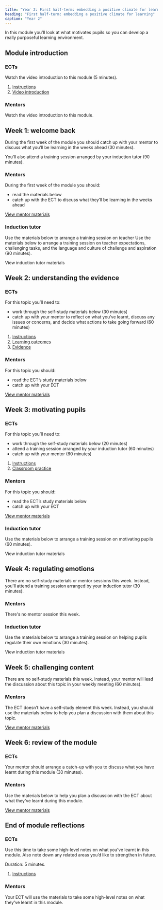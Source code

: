 ```yaml
---
title: "Year 2: First half-term: embedding a positive climate for learning"
heading: "First half-term: embedding a positive climate for learning"
caption: "Year 2"
---
```


In this module you’ll look at what motivates pupils so you can develop a really purposeful learning environment.

## Module introduction

### ECTs

Watch the video introduction to this module (5 minutes).

1. [Instructions](/education-development-trust/year-2-embedding-a-positive-climate-for-learning/intro-ect-instructions)
2. [Video introduction](/education-development-trust/year-2-embedding-a-positive-climate-for-learning/intro-ect-video-introduction)

### Mentors

Watch the video introduction to this module.

## Week 1: welcome back

During the first week of the module you should catch up with your mentor to discuss what you’ll be learning in the weeks ahead (30 minutes).

You'll also attend a training session arranged by your induction tutor (90 minutes).

### Mentors

During the first week of the module you should:

- read the materials below
- catch up with the ECT to discuss what they’ll be learning in the weeks ahead

[View mentor materials](/education-development-trust/year-2-embedding-a-positive-climate-for-learning/autumn-week-1-mentor-materials)

### Induction tutor

Use the materials below to arrange a training session on teacher Use the materials below to arrange a training session on teacher expectations, challenging tasks, and the language and culture of challenge and aspiration (90 minutes).

View induction tutor materials

## Week 2: understanding the evidence

### ECTs

For this topic you’ll need to:

- work through the self-study materials below (30 minutes)
- catch up with your mentor to reflect on what you’ve learnt, discuss any issues or concerns, and decide what actions to take going forward (60 minutes)

1. [Instructions](/education-development-trust/year-2-embedding-a-positive-climate-for-learning/autumn-week-2-ect-instructions)
2. [Learning outcomes](/education-development-trust/year-2-embedding-a-positive-climate-for-learning/autumn-week-2-ect-learning-outcomes)
3. [Evidence](/education-development-trust/year-2-embedding-a-positive-climate-for-learning/autumn-week-2-ect-evidence)

### Mentors

For this topic you should:

- read the ECT’s study materials below
- catch up with your ECT

[View mentor materials](/education-development-trust/year-2-embedding-a-positive-climate-for-learning/autumn-week-2-mentor-materials)

## Week 3: motivating pupils

### ECTs

For this topic you’ll need to:

- work through the self-study materials below (20 minutes)
- attend a training session arranged by your induction tutor (60 minutes)
- catch up with your mentor (60 minutes)

1. [Instructions](/education-development-trust/year-2-embedding-a-positive-climate-for-learning/autumn-week-3-ect-instructions)
2. [Classroom practice](/education-development-trust/year-2-embedding-a-positive-climate-for-learning/autumn-week-3-ect-classroom-practice)

### Mentors

For this topic you should:

- read the ECT’s study materials below
- catch up with your ECT

[View mentor materials](/education-development-trust/year-2-embedding-a-positive-climate-for-learning/autumn-week-3-mentor-materials)

### Induction tutor

Use the materials below to arrange a training session on motivating pupils (60 minutes).

View induction tutor materials

## Week 4: regulating emotions

There are no self-study materials or mentor sessions this week. Instead, you'll attend a training session arranged by your induction tutor (30 minutes).


### Mentors

There's no mentor session this week.

### Induction tutor

Use the materials below to arrange a training session on helping pupils regulate their own emotions (30 minutes).

View induction tutor materials

## Week 5: challenging content

There are no self-study materials this week. Instead, your mentor will lead the discussion about this topic in your weekly meeting (60 minutes).


### Mentors

The ECT doesn’t have a self-study element this week. Instead, you should use the materials below to help you plan a discussion with them about this topic.

[View mentor materials](/education-development-trust/year-2-embedding-a-positive-climate-for-learning/autumn-week-5-mentor-materials)

## Week 6: review of the module

### ECTs

Your mentor should arrange a catch-up with you to discuss what you have learnt during this module (30 minutes).

### Mentors

Use the materials below to help you plan a discussion with the ECT about what they’ve learnt during this module.

[View mentor materials](/education-development-trust/year-2-embedding-a-positive-climate-for-learning/autumn-week-6-mentor-materials)

## End of module reflections

### ECTs

Use this time to take some high-level notes on what you’ve learnt in this module. Also note down any related areas you’d like to strengthen in future.

Duration: 5 minutes.

1. [Instructions](/education-development-trust/year-2-embedding-a-positive-climate-for-learning/intro-ect-instructions)

### Mentors

Your ECT will use the materials to take some high-level notes on what they've learnt in this module.
